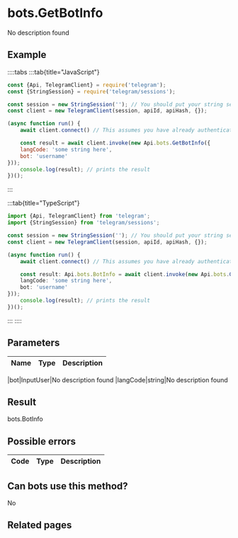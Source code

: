 # bots.GetBotInfo

No description found

## Example

::::tabs
:::tab{title="JavaScript"}
```js
const {Api, TelegramClient} = require('telegram');
const {StringSession} = require('telegram/sessions');

const session = new StringSession(''); // You should put your string session here
const client = new TelegramClient(session, apiId, apiHash, {});

(async function run() {
    await client.connect() // This assumes you have already authenticated with .start()

    const result = await client.invoke(new Api.bots.GetBotInfo({
    langCode: 'some string here',
    bot: 'username'
}));
    console.log(result); // prints the result
})();
```
:::

:::tab{title="TypeScript"}
```ts
import {Api, TelegramClient} from 'telegram';
import {StringSession} from 'telegram/sessions';

const session = new StringSession(''); // You should put your string session here
const client = new TelegramClient(session, apiId, apiHash, {});

(async function run() {
    await client.connect() // This assumes you have already authenticated with .start()

    const result: Api.bots.BotInfo = await client.invoke(new Api.bots.GetBotInfo({
    langCode: 'some string here',
    bot: 'username'
}));
    console.log(result); // prints the result
})();
```
:::
::::



## Parameters

| Name | Type | Description |
| :--: | ---- | ----------- |

|bot|InputUser|No description found
|langCode|string|No description found


## Result

bots.BotInfo

## Possible errors

| Code | Type | Description |
| :--: | ---- | ----------- |



## Can bots use this method?

No

## Related pages


